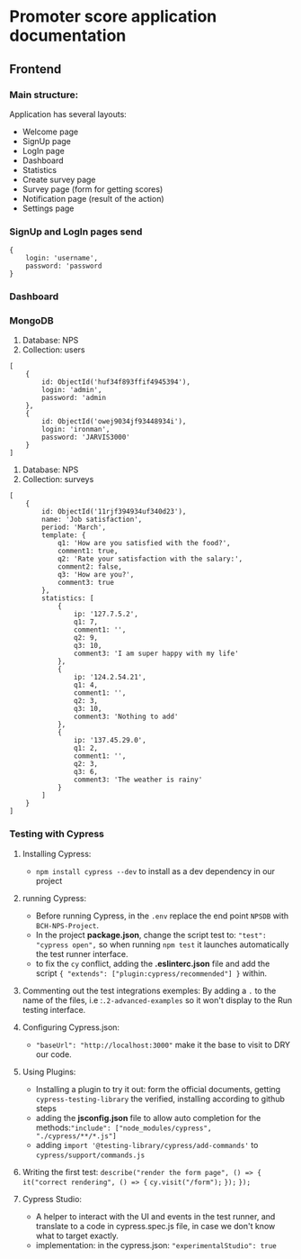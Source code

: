 # Promoter score application documentation

## Frontend

### Main structure:

Application has several layouts:

- Welcome page
- SignUp page
- LogIn page
- Dashboard
- Statistics
- Create survey page
- Survey page (form for getting scores)
- Notification page (result of the action)
- Settings page

### SignUp and LogIn pages send

```
{
    login: 'username',
    password: 'password
}
```

### Dashboard

### MongoDB

1. Database: NPS
2. Collection: users

```
[
    {
        id: ObjectId('huf34f893ffif4945394'),
        login: 'admin',
        password: 'admin
    },
    {
        id: ObjectId('owej9034jf93448934i'),
        login: 'ironman',
        password: 'JARVIS3000'
    }
]
```

1. Database: NPS
2. Collection: surveys

```
[
    {
        id: ObjectId('11rjf394934uf340d23'),
        name: 'Job satisfaction',
        period: 'March',
        template: {
            q1: 'How are you satisfied with the food?',
            comment1: true,
            q2: 'Rate your satisfaction with the salary:',
            comment2: false,
            q3: 'How are you?',
            comment3: true
        },
        statistics: [
            {
                ip: '127.7.5.2',
                q1: 7,
                comment1: '',
                q2: 9,
                q3: 10,
                comment3: 'I am super happy with my life'
            },
            {
                ip: '124.2.54.21',
                q1: 4,
                comment1: '',
                q2: 3,
                q3: 10,
                comment3: 'Nothing to add'
            },
            {
                ip: '137.45.29.0',
                q1: 2,
                comment1: '',
                q2: 3,
                q3: 6,
                comment3: 'The weather is rainy'
            }
        ]
    }
]
```

### Testing with Cypress

1.  Installing Cypress:

    - `npm install cypress --dev` to install as a dev dependency in our project

2.  running Cypress:
    - Before running Cypress, in the `.env` replace the end point `NPSDB` with `BCH-NPS-Project`.
    - In the project **package.json**, change the script test to: `"test": "cypress open",` so when running `npm test` it launches automatically the test runner interface.
    - to fix the `cy` conflict, adding the **.eslinterc.json**
      file and add the script `{ "extends": ["plugin:cypress/recommended"] }` within.
3.  Commenting out the test integrations exemples: By adding a `.` to the name of the files, i.e :`.2-advanced-examples` so it won't display to the Run testing interface.
4.  Configuring Cypress.json:

    - `"baseUrl": "http://localhost:3000"` make it the base to visit to DRY our code.

5.  Using Plugins:

    - Installing a plugin to try it out: form the official documents, getting `cypress-testing-library` the verified, installing according to github steps
    - adding the **jsconfig.json** file to allow auto completion for the methods:`"include": ["node_modules/cypress", "./cypress/**/*.js"]`
    - adding `import '@testing-library/cypress/add-commands'` to `cypress/support/commands.js`

6.  Writing the first test:
    `describe("render the form page", () => {`
    `it("correct rendering", () => {`
    `cy.visit("/form");`
    `});`
    `});`
7.  Cypress Studio:

    - A helper to interact with the UI and events in the test runner, and translate to a code in cypress.spec.js file, in case we don't know what to target exactly.
    - implementation: in the cypress.json: `"experimentalStudio": true`

